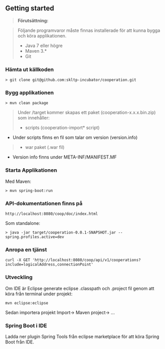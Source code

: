 ## Getting started

> **Förutsättning:**

> Följande programvaror måste finnas installerade för att kunna bygga och köra applikationen.
> - Java 7 eller högre
> - Maven 3.*
> - Git

### Hämta ut källkoden
```
> git clone git@github.com:skltp-incubator/cooperation.git
```

### Bygg applikationen
```
> mvn clean package
```

> Under /target kommer skapas ett paket (cooperation-x.x.x.bin.zip) som innehåller:
> - scripts (cooperation-import* script)
  - Under scripts finns en fil som talar om version (version.info)
> - war paket (.war fil)
  - Version info finns under META-INF/MANIFEST.MF 

### Starta Applikationen
Med  Maven:
```
> mvn spring-boot:run
```

### API-dokumentationen finns på
```
http://localhost:8080/coop/doc/index.html
```

Som standalone:
```
> java -jar target/cooperation-0.0.1-SNAPSHOT.jar --spring.profiles.active=dev
```
### Anropa en tjänst
```
curl -X GET 'http://localhost:8080/coop/api/v1/cooperations?include=logicalAddress,connectionPoint'
```
### Utveckling
Om IDE är Eclipse generate eclipse .classpath och .project fil genom att köra från terminal under projekt:
```
mvn eclipse:eclipse
```
Sedan importera projekt Import-> Maven project-> ...

### Spring Boot i IDE
Ladda ner plugin Spring Tools från eclipse marketplace för att köra Spring Boot från IDE.
